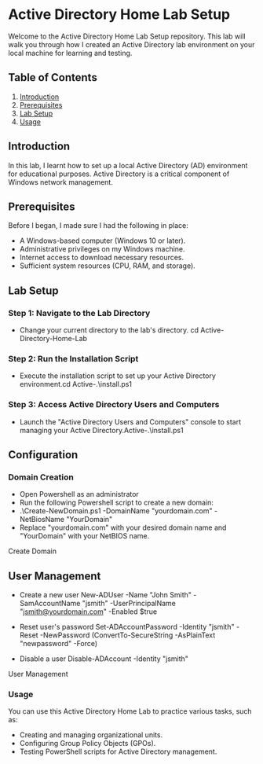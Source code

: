 # Active Directory Home Lab Setup

Welcome to the Active Directory Home Lab Setup repository. This lab will walk you through how I created an Active Directory lab environment on your local machine for learning and testing.

## Table of Contents
1. [Introduction](#introduction)
2. [Prerequisites](#prerequisites)
3. [Lab Setup](#lab-setup)
4. [Usage](#usage)

## Introduction
In this lab, I learnt how to set up a local Active Directory (AD) environment for educational purposes. Active Directory is a critical component of Windows network management.

## Prerequisites
Before I began, I made sure I had the following in place:
- A Windows-based computer (Windows 10 or later).
- Administrative privileges on my Windows machine.
- Internet access to download necessary resources.
- Sufficient system resources (CPU, RAM, and storage).

## Lab Setup

### Step 1: Navigate to the Lab Directory
- Change your current directory to the lab's directory.
cd Active-Directory-Home-Lab

### Step 2: Run the Installation Script
- Execute the installation script to set up your Active Directory environment.cd Active-.\install.ps1

### Step 3: Access Active Directory Users and Computers
- Launch the "Active Directory Users and Computers" console to start managing your Active Directory.Active-.\install.ps1

## Configuration
### Domain Creation
- Open Powershell as an administrator
- Run the following Powershell script to create a new domain:
- .\Create-NewDomain.ps1 -DomainName "yourdomain.com" -NetBiosName "YourDomain"
- Replace "yourdomain.com" with your desired domain name and "YourDomain" with your NetBIOS name.

Create Domain

## User Management
- Create a new user
New-ADUser -Name "John Smith" -SamAccountName "jsmith" -UserPrincipalName "jsmith@yourdomain.com" -Enabled $true

- Reset user's password
Set-ADAccountPassword -Identity "jsmith" -Reset -NewPassword (ConvertTo-SecureString -AsPlainText "newpassword" -Force)

- Disable a user
Disable-ADAccount -Identity "jsmith"

User Management

### Usage
You can use this Active Directory Home Lab to practice various tasks, such as:

- Creating and managing organizational units.
- Configuring Group Policy Objects (GPOs).
- Testing PowerShell scripts for Active Directory management.


